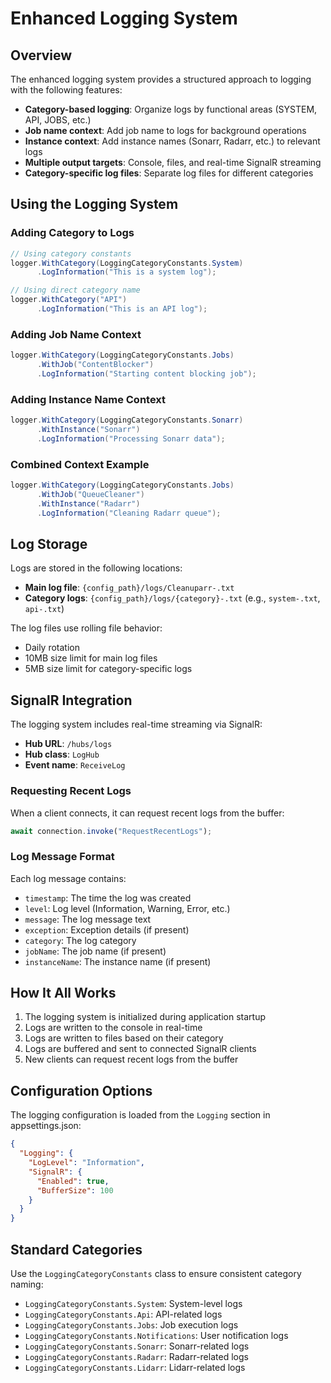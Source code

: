 # Enhanced Logging System

## Overview

The enhanced logging system provides a structured approach to logging with the following features:

- **Category-based logging**: Organize logs by functional areas (SYSTEM, API, JOBS, etc.)
- **Job name context**: Add job name to logs for background operations
- **Instance context**: Add instance names (Sonarr, Radarr, etc.) to relevant logs
- **Multiple output targets**: Console, files, and real-time SignalR streaming
- **Category-specific log files**: Separate log files for different categories

## Using the Logging System

### Adding Category to Logs

```csharp
// Using category constants
logger.WithCategory(LoggingCategoryConstants.System)
      .LogInformation("This is a system log");

// Using direct category name
logger.WithCategory("API")
      .LogInformation("This is an API log");
```

### Adding Job Name Context

```csharp
logger.WithCategory(LoggingCategoryConstants.Jobs)
      .WithJob("ContentBlocker")
      .LogInformation("Starting content blocking job");
```

### Adding Instance Name Context

```csharp
logger.WithCategory(LoggingCategoryConstants.Sonarr)
      .WithInstance("Sonarr")
      .LogInformation("Processing Sonarr data");
```

### Combined Context Example

```csharp
logger.WithCategory(LoggingCategoryConstants.Jobs)
      .WithJob("QueueCleaner")
      .WithInstance("Radarr")
      .LogInformation("Cleaning Radarr queue");
```

## Log Storage

Logs are stored in the following locations:

- **Main log file**: `{config_path}/logs/Cleanuparr-.txt`
- **Category logs**: `{config_path}/logs/{category}-.txt` (e.g., `system-.txt`, `api-.txt`)

The log files use rolling file behavior:
- Daily rotation
- 10MB size limit for main log files
- 5MB size limit for category-specific logs

## SignalR Integration

The logging system includes real-time streaming via SignalR:

- **Hub URL**: `/hubs/logs`
- **Hub class**: `LogHub`
- **Event name**: `ReceiveLog`

### Requesting Recent Logs

When a client connects, it can request recent logs from the buffer:

```javascript
await connection.invoke("RequestRecentLogs");
```

### Log Message Format

Each log message contains:
- `timestamp`: The time the log was created
- `level`: Log level (Information, Warning, Error, etc.)
- `message`: The log message text
- `exception`: Exception details (if present)
- `category`: The log category
- `jobName`: The job name (if present)
- `instanceName`: The instance name (if present)

## How It All Works

1. The logging system is initialized during application startup
2. Logs are written to the console in real-time
3. Logs are written to files based on their category
4. Logs are buffered and sent to connected SignalR clients
5. New clients can request recent logs from the buffer

## Configuration Options

The logging configuration is loaded from the `Logging` section in appsettings.json:

```json
{
  "Logging": {
    "LogLevel": "Information",
    "SignalR": {
      "Enabled": true,
      "BufferSize": 100
    }
  }
}
```

## Standard Categories

Use the `LoggingCategoryConstants` class to ensure consistent category naming:

- `LoggingCategoryConstants.System`: System-level logs
- `LoggingCategoryConstants.Api`: API-related logs
- `LoggingCategoryConstants.Jobs`: Job execution logs
- `LoggingCategoryConstants.Notifications`: User notification logs
- `LoggingCategoryConstants.Sonarr`: Sonarr-related logs
- `LoggingCategoryConstants.Radarr`: Radarr-related logs
- `LoggingCategoryConstants.Lidarr`: Lidarr-related logs
